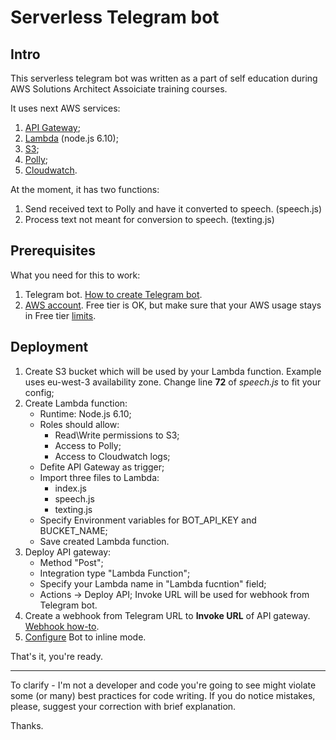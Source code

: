 Serverless Telegram bot
=======================

Intro
-----
This serverless telegram bot was written as a part of self education during AWS Solutions Architect Assoiciate training courses. 

It uses next AWS services:
1. [API Gateway](https://aws.amazon.com/api-gateway);
2. [Lambda](https://aws.amazon.com/lambda/) (node.js 6.10);
3. [S3](https://aws.amazon.com/s3/);
4. [Polly](https://aws.amazon.com/polly/);
5. [Cloudwatch](https://aws.amazon.com/cloudwatch/).

At the moment, it has two functions:  
1. Send received text to Polly and have it converted to speech. (speech.js)
2. Process text not meant for conversion to speech. (texting.js)

Prerequisites
-------------
What you need for this to work:
1. Telegram bot. [How to create Telegram bot](https://core.telegram.org/bots#3-how-do-i-create-a-bot).
2. [AWS account](https://aws.amazon.com/). Free tier is OK, but make sure that your AWS usage stays in Free tier [limits](https://aws.amazon.com/free/).

Deployment
-----------
1. Create S3 bucket which will be used by your Lambda function. Example uses eu-west-3 availability zone. Change line **72** of *speech.js* to fit your config;
2. Create Lambda function:
	- Runtime: Node.js 6.10;
	- Roles should allow:
		- Read\Write permissions to S3;
		- Access to Polly;
		- Access to Cloudwatch logs;
	- Defite API Gateway as trigger;
	- Import three files to Lambda:
		- index.js
		- speech.js
		- texting.js
	- Specify Environment variables for BOT_API_KEY and BUCKET_NAME;
	- Save created Lambda function.
3. Deploy API gateway:
	- Method "Post";
	- Integration type "Lambda Function";
	- Specify your Lambda name in "Lambda fucntion" field;
	- Actions -> Deploy API; Invoke URL will be used for webhook from Telegram bot.
4. Create a webhook from Telegram URL to **Invoke URL** of API gateway. [Webhook how-to](https://core.telegram.org/bots/api#setwebhook).
5. [Configure](https://core.telegram.org/bots/inline) Bot to inline mode.

That's it, you're ready.
*********
To clarify - I'm not a developer and code you're going to see might violate some (or many) best practices for code writing. If you do notice mistakes, please, suggest your correction with brief explanation.

Thanks.